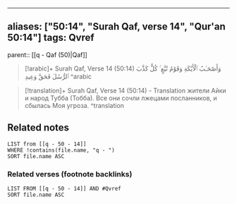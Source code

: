
---
aliases: ["50:14", "Surah Qaf, verse 14", "Qur'an 50:14"]
tags: Qvref
---

parent:: [[q - Qaf (50)|Qaf]]

> [!arabic]+ Surah Qaf, Verse 14 (50:14)
> <span class="quran-arabic">وَأَصْحَـٰبُ ٱلْأَيْكَةِ وَقَوْمُ تُبَّعٍ ۚ كُلٌّ كَذَّبَ ٱلرُّسُلَ فَحَقَّ وَعِيدِ</span>
^arabic

> [!translation]+ Surah Qaf, Verse 14 (50:14) - Translation
> жители Айки и народ Тубба (Тобба). Все они сочли лжецами посланников, и сбылась Моя угроза.
^translation



## Related notes
```dataview
LIST from [[q - 50 - 14]]
WHERE !contains(file.name, "q - ")
SORT file.name ASC
```

### Related verses (footnote backlinks)
```dataview
LIST FROM [[q - 50 - 14]] AND #Qvref
SORT file.name ASC
```


